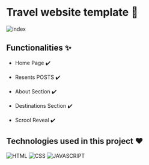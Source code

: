 # Travel website template 🌇
![index](https://github.com/Daniels-not/Travel-website-landingpage-template/blob/master/img/preview.PNG)

## Functionalities ✨

- Home Page ✔️

- Resents POSTS ✔️

- About Section ✔️

- Destinations Section ✔️

- Scrool Reveal ✔️

## Technologies used in this project ❤️

![HTML](https://img.shields.io/badge/HTML5-E34F26?style=for-the-badge&logo=html5&logoColor=white) ![CSS](https://img.shields.io/badge/CSS3-1572B6?style=for-the-badge&logo=css3&logoColor=white) ![JAVASCRIPT](https://img.shields.io/badge/JavaScript-323330?style=for-the-badge&logo=javascript&logoColor=F7DF1E)
